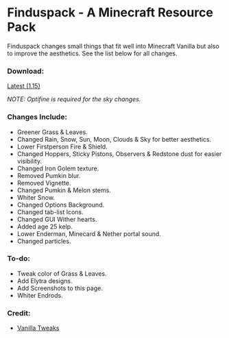 # Finduspack - A Minecraft Resource Pack
Finduspack changes small things that fit well into Minecraft Vanilla but also to improve the aesthetics. See the list below for all changes.

### Download:
[Latest (1.15)](https://github.com/artlinedev/finduspack/raw/master/finduspack.zip)

*NOTE: Optifine is required for the sky changes.*

### Changes Include:
* Greener Grass & Leaves.
* Changed Rain, Snow, Sun, Moon, Clouds & Sky for better aesthetics.
* Lower Firstperson Fire & Shield.
* Changed Hoppers, Sticky Pistons, Observers & Redstone dust for easier visibility.
* Changed Iron Golem texture.
* Removed Pumkin blur.
* Removed Vignette.
* Changed Pumkin & Melon stems.
* Whiter Snow.
* Changed Options Background.
* Changed tab-list Icons.
* Changed GUI Wither hearts.
* Added age 25 kelp.
* Lower Enderman, Minecard & Nether portal sound.
* Changed particles.

### To-do:
* Tweak color of Grass & Leaves.
* Add Elytra designs.
* Add Screenshots to this page.
* Whiter Endrods.

### Credit:
* [Vanilla Tweaks](https://vanillatweaks.net/) 

